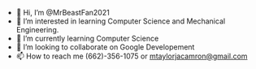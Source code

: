- 👋 Hi, I’m @MrBeastFan2021
- 👀 I’m interested in learning Computer Science and Mechanical Engineering.
- 🌱 I’m currently learning Computer Science
- 💞️ I’m looking to collaborate on Google Developement
- 📫 How to reach me (662)-356-1075 or mtaylorjacamron@gmail.com

<!---
MrBeastFan2021/MrBeastFan2021 is a ✨ special ✨ repository because its `README.md` (this file) appears on your GitHub profile.
You can click the Preview link to take a look at your changes.
--->
